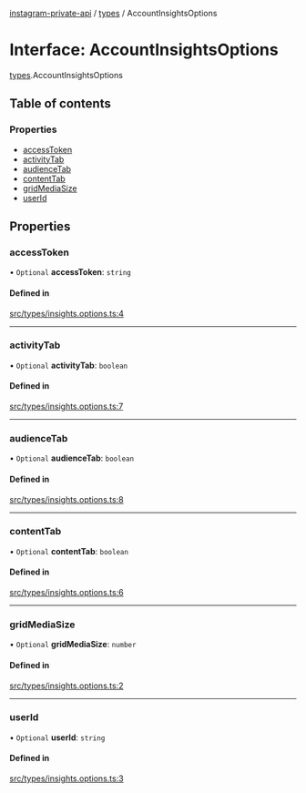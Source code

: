 [instagram-private-api](../../README.md) / [types](../../modules/types.md) / AccountInsightsOptions

# Interface: AccountInsightsOptions

[types](../../modules/types.md).AccountInsightsOptions

## Table of contents

### Properties

- [accessToken](AccountInsightsOptions.md#accesstoken)
- [activityTab](AccountInsightsOptions.md#activitytab)
- [audienceTab](AccountInsightsOptions.md#audiencetab)
- [contentTab](AccountInsightsOptions.md#contenttab)
- [gridMediaSize](AccountInsightsOptions.md#gridmediasize)
- [userId](AccountInsightsOptions.md#userid)

## Properties

### accessToken

• `Optional` **accessToken**: `string`

#### Defined in

[src/types/insights.options.ts:4](https://github.com/Nerixyz/instagram-private-api/blob/4971f34/src/types/insights.options.ts#L4)

___

### activityTab

• `Optional` **activityTab**: `boolean`

#### Defined in

[src/types/insights.options.ts:7](https://github.com/Nerixyz/instagram-private-api/blob/4971f34/src/types/insights.options.ts#L7)

___

### audienceTab

• `Optional` **audienceTab**: `boolean`

#### Defined in

[src/types/insights.options.ts:8](https://github.com/Nerixyz/instagram-private-api/blob/4971f34/src/types/insights.options.ts#L8)

___

### contentTab

• `Optional` **contentTab**: `boolean`

#### Defined in

[src/types/insights.options.ts:6](https://github.com/Nerixyz/instagram-private-api/blob/4971f34/src/types/insights.options.ts#L6)

___

### gridMediaSize

• `Optional` **gridMediaSize**: `number`

#### Defined in

[src/types/insights.options.ts:2](https://github.com/Nerixyz/instagram-private-api/blob/4971f34/src/types/insights.options.ts#L2)

___

### userId

• `Optional` **userId**: `string`

#### Defined in

[src/types/insights.options.ts:3](https://github.com/Nerixyz/instagram-private-api/blob/4971f34/src/types/insights.options.ts#L3)
